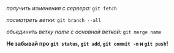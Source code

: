 *получить изменения с сервера:* `git fetch`

*посмотреть ветки:* `git branch --all`

*обьединить ветку name с основной веткой:* `git merge name`

**Не забывай про `git status`, `git add`, `git commit -m` и `git push`!**